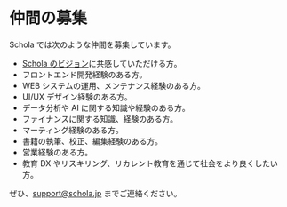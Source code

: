 # 仲間の募集

Schola では次のような仲間を募集しています。

- [Schola のビジョン](http://schola/info/about)に共感していただける方。
- フロントエンド開発経験のある方。
- WEB システムの運用、メンテナンス経験のある方。
- UI/UX デザイン経験のある方。
- データ分析や AI に関する知識や経験のある方。
- ファイナンスに関する知識、経験のある方。
- マーティング経験のある方。
- 書籍の執筆、校正、編集経験のある方。
- 営業経験のある方。
- 教育 DX やリスキリング、リカレント教育を通じて社会をより良くしたい方。

ぜひ、support@schola.jp までご連絡ください。
